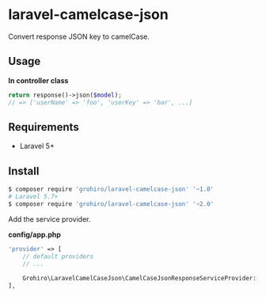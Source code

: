 # laravel-camelcase-json

Convert response JSON key to camelCase.

## Usage

**In controller class**

```php
return response()->json($model);
// => ['userName' => 'foo', 'userKey' => 'bar', ...]
```

## Requirements

- Laravel 5+

## Install 

```bash
$ composer require 'grohiro/laravel-camelcase-json' '~1.0'
# Laravel 5.7+
$ composer require 'grohiro/laravel-camelcase-json' '~2.0'
```

Add the service provider.

**config/app.php**

```php
'provider' => [
	// default providers
	// ...
	
	Grohiro\LaravelCamelCaseJson\CamelCaseJsonResponseServiceProvider::class,
],
```
